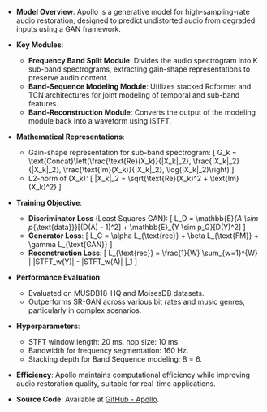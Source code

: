 - **Model Overview**: Apollo is a generative model for high-sampling-rate audio restoration, designed to predict undistorted audio from degraded inputs using a GAN framework.

- **Key Modules**:
  - **Frequency Band Split Module**: Divides the audio spectrogram into K sub-band spectrograms, extracting gain-shape representations to preserve audio content.
  - **Band-Sequence Modeling Module**: Utilizes stacked Roformer and TCN architectures for joint modeling of temporal and sub-band features.
  - **Band-Reconstruction Module**: Converts the output of the modeling module back into a waveform using iSTFT.

- **Mathematical Representations**:
  - Gain-shape representation for sub-band spectrogram:
    \[
    G_k = \text{Concat}\left(\frac{\text{Re}(X_k)}{\|X_k\|_2}, \frac{\|X_k\|_2}{\|X_k\|_2}, \frac{\text{Im}(X_k)}{\|X_k\|_2}, \log(\|X_k\|_2)\right)
    \]
  - L2-norm of \(X_k\):
    \[
    \|X_k\|_2 = \sqrt{\text{Re}(X_k)^2 + \text{Im}(X_k)^2}
    \]

- **Training Objective**:
  - **Discriminator Loss** (Least Squares GAN):
    \[
    L_D = \mathbb{E}_{A \sim p_{\text{data}}}[(D(A) - 1)^2] + \mathbb{E}_{Y \sim p_G}[D(Y)^2]
    \]
  - **Generator Loss**:
    \[
    L_G = \alpha L_{\text{rec}} + \beta L_{\text{FM}} + \gamma L_{\text{GAN}}
    \]
  - **Reconstruction Loss**:
    \[
    L_{\text{rec}} = \frac{1}{W} \sum_{w=1}^{W} \| |STFT_w(Y)| - |STFT_w(A)| \|_1
    \]

- **Performance Evaluation**:
  - Evaluated on MUSDB18-HQ and MoisesDB datasets.
  - Outperforms SR-GAN across various bit rates and music genres, particularly in complex scenarios.

- **Hyperparameters**:
  - STFT window length: 20 ms, hop size: 10 ms.
  - Bandwidth for frequency segmentation: 160 Hz.
  - Stacking depth for Band Sequence modeling: B = 6.

- **Efficiency**: Apollo maintains computational efficiency while improving audio restoration quality, suitable for real-time applications.

- **Source Code**: Available at [GitHub - Apollo](https://github.com/JusperLee/Apollo).